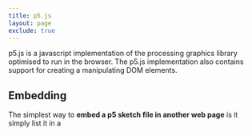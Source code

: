 ```yaml
---
title: p5.js
layout: page
exclude: true
---
```

p5.js is a javascript implementation of the processing graphics library optimised to run in the browser. The p5.js implementation also contains support for creating a manipulating DOM elements.

## Embedding
The simplest way to **embed a p5 sketch file in another web page** is it simply list it in a <script> tag inside the your main `HTML` file.
```html

```

You can also embed some html page with a sketch in via iFrame
<!--stackedit_data:
eyJoaXN0b3J5IjpbMTUyNDE5NzM5MSwtNjAwMDcxMTU2XX0=
-->
